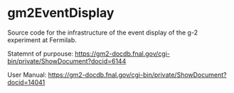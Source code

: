 # gm2EventDisplay
Source code for the infrastructure of the event display of the g-2 experiment at Fermilab. 

Statemnt of purpouse: https://gm2-docdb.fnal.gov/cgi-bin/private/ShowDocument?docid=6144

User Manual: https://gm2-docdb.fnal.gov/cgi-bin/private/ShowDocument?docid=14041 
